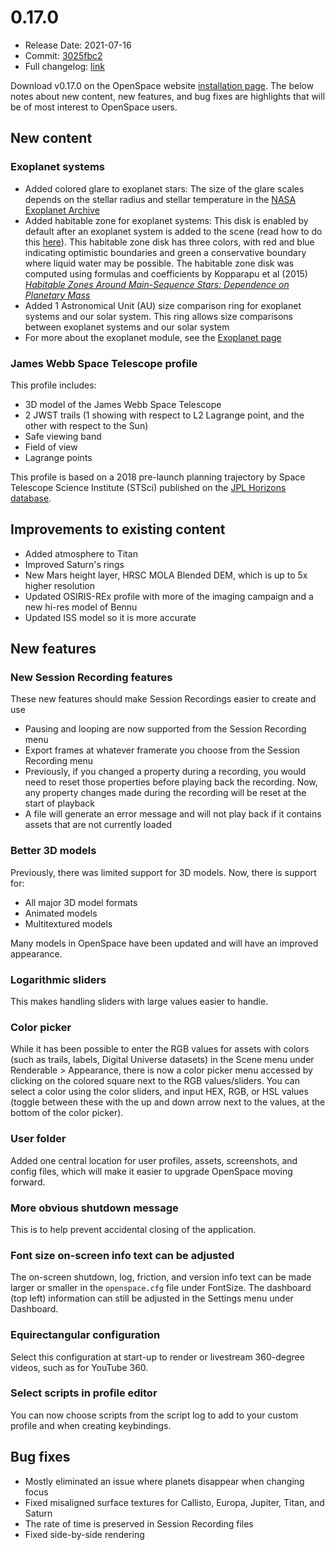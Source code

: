 # 0.17.0
  - Release Date: 2021-07-16
  - Commit: [3025fbc2](https://github.com/OpenSpace/OpenSpace/commit/3025fbc200ffdd8cf80f95c5f251d0daf793fbdf)
  - Full changelog: [link](https://github.com/OpenSpace/OpenSpace/releases/tag/releases%2Fv0.17.0)

Download v0.17.0 on the OpenSpace website [installation page](https://openspaceproject.com/version-0170). The below notes about new content, new features, and bug fixes are highlights that will be of most interest to OpenSpace users.

## New content
### Exoplanet systems
  - Added colored glare to exoplanet stars: The size of the glare scales depends on the stellar radius and stellar temperature in the [NASA Exoplanet Archive](https://exoplanetarchive.ipac.caltech.edu/)
  - Added habitable zone for exoplanet systems: This disk is enabled by default after an exoplanet system is added to the scene (read how to do this [here](http://wiki.openspaceproject.com/docs/users/content/exoplanets#adding-exoplanet-systems-to-openspace)). This habitable zone disk has three colors, with red and blue indicating optimistic boundaries and green a conservative boundary where liquid water may be possible. The habitable zone disk was computed using formulas and coefficients by Kopparapu et al (2015) *[Habitable Zones Around Main-Sequence Stars: Dependence on Planetary Mass](https://arxiv.org/abs/1404.5292)*
  - Added 1 Astronomical Unit (AU) size comparison ring for exoplanet systems and our solar system. This ring allows size comparisons between exoplanet systems and our solar system
  - For more about the exoplanet module, see the [Exoplanet page](http://wiki.openspaceproject.com//docs/users/content/exoplanets)

### James Webb Space Telescope profile
This profile includes:
  - 3D model of the James Webb Space Telescope
  - 2 JWST trails (1 showing with respect to L2 Lagrange point, and the other with respect to the Sun)
  - Safe viewing band
  - Field of view
  - Lagrange points

This profile is based on a 2018 pre-launch planning trajectory by Space Telescope Science Institute (STSci) published on the [JPL Horizons database](https://ssd.jpl.nasa.gov/?horizons).

## Improvements to existing content
  - Added atmosphere to Titan
  - Improved Saturn's rings
  - New Mars height layer, HRSC MOLA Blended DEM, which is up to 5x higher resolution
  - Updated OSIRIS-REx profile with more of the imaging campaign and a new hi-res model of Bennu
  - Updated ISS model so it is more accurate

## New features
### New Session Recording features
These new features should make Session Recordings easier to create and use
  - Pausing and looping are now supported from the Session Recording menu
  - Export frames at whatever framerate you choose from the Session Recording menu
  - Previously, if you changed a property during a recording, you would need to reset those properties before playing back the recording. Now, any property changes made during the recording will be reset at the start of playback
  - A file will generate an error message and will not play back if it contains assets that are not currently loaded

### Better 3D models
Previously, there was limited support for 3D models. Now, there is support for:
  - All major 3D model formats
  - Animated models
  - Multitextured models

Many models in OpenSpace have been updated and will have an improved appearance.

### Logarithmic sliders
This makes handling sliders with large values easier to handle.

### Color picker
While it has been possible to enter the RGB values for assets with colors (such as trails, labels, Digital Universe datasets) in the Scene menu under Renderable > Appearance, there is now a color picker menu accessed by clicking on the colored square next to the RGB values/sliders. You can select a color using the color sliders, and input HEX, RGB, or HSL values (toggle between these with the up and down arrow next to the values, at the bottom of the color picker).

### User folder
Added one central location for user profiles, assets, screenshots, and config files, which will make it easier to upgrade OpenSpace moving forward.

### More obvious shutdown message
This is to help prevent accidental closing of the application.

### Font size on-screen info text can be adjusted
The on-screen shutdown, log, friction, and version info text can be made larger or smaller in the `openspace.cfg` file under FontSize. The dashboard (top left) information can still be adjusted in the Settings menu under Dashboard.

### Equirectangular configuration
Select this configuration at start-up to render or livestream 360-degree videos, such as for YouTube 360.

### Select scripts in profile editor
You can now choose scripts from the script log to add to your custom profile and when creating keybindings.

## Bug fixes
  - Mostly eliminated an issue where planets disappear when changing focus
  - Fixed misaligned surface textures for Callisto, Europa, Jupiter, Titan, and Saturn
  - The rate of time is preserved in Session Recording files
  - Fixed side-by-side rendering
